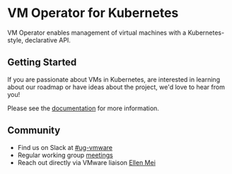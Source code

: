 # VM Operator for Kubernetes

VM Operator enables management of virtual machines with a Kubernetes-style, declarative API.

## Getting Started

If you are passionate about VMs in Kubernetes, are interested in learning about our roadmap or have ideas about the project, we'd love to hear from you!

Please see the [documentation](https://vm-operator.rtfd.io) for more information.

## Community
- Find us on Slack at [#ug-vmware](https://kubernetes.slack.com/messages/ug-vmware)
- Regular working group [meetings](https://docs.google.com/document/d/1B2oUAuNbYc8nXjRrN353Pt-mDPtwyLrBO3cok7BfV4s/edit?usp=sharing)
- Reach out directly via VMware liaison [Ellen Mei](meie@vmware.com)
